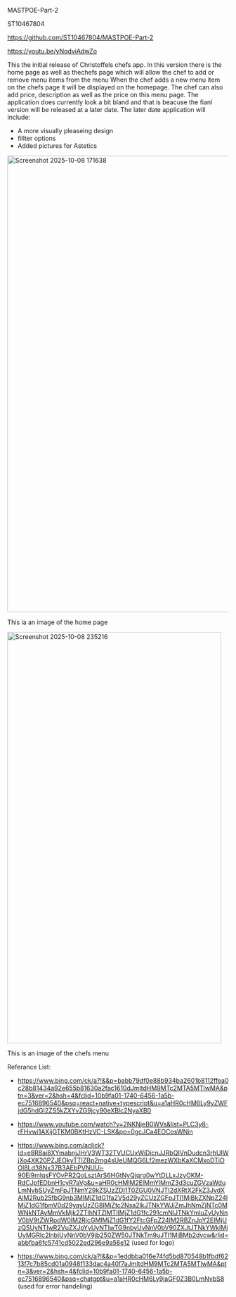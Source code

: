  MASTPOE-Part-2 



ST10467804




https://github.com/ST10467804/MASTPOE-Part-2



https://youtu.be/yNqdviAdwZo




This the initial release of Christoffels chefs app. In this version there is the home page as well as thechefs page which will allow the chef to add or remove menu items from the menu
When the chef adds a new menu item on the chefs page it will be displayed on the homepage. The chef can also add price, description as well as the price on this menu page.
The application does currently look a bit bland and that is beacuse the fianl version will be released at a later date. The later date application will include:
- A more visually pleaseing design
- fillter options
- Added pictures for Astetics




<img width="1919" height="1037" alt="Screenshot 2025-10-08 171638" src="https://github.com/user-attachments/assets/5f82e92c-7483-46ae-95df-cf131399b1e3" />

This ia an image of the home page 

















<img width="487" height="934" alt="Screenshot 2025-10-08 235216" src="https://github.com/user-attachments/assets/a4d5c783-1a66-4ddf-bd48-1bdbadcede8f" />


This is an image of the chefs menu







Referance List:

- https://www.bing.com/ck/a?!&&p=babb79df0e88b934ba2601b8112ffea0c28b81434a92e655b81630a2fac1610dJmltdHM9MTc2MTA5MTIwMA&ptn=3&ver=2&hsh=4&fclid=10b9fa01-1740-6456-1a5b-ec7516896540&psq=react+native+typescript&u=a1aHR0cHM6Ly9yZWFjdG5hdGl2ZS5kZXYvZG9jcy90eXBlc2NyaXB0

- https://www.youtube.com/watch?v=2NKNjeB0WVs&list=PLC3y8-rFHvwi1AXijGTKM0BKtHzVC-LSK&pp=0gcJCa4EOCosWNin

- https://www.bing.com/aclick?ld=e8R8ai8XYmabnjJHrV3WT32TVUCUxWiDicnJJRbQIVnDudcn3rhUIWjXo4XK20PZJEOkyTTlZBp2mg4sUeUMQG6Lf2mezWXbKaXCMxoDTiOOl8Ld38Nx37B3AEbPVNUUi-90Ei9mIqsFYOvPR2QoLsztArS6HGtNyQjqrg0wYtDLLxJzyOKM-RdCJpfEDbnH1cyR7aVg&u=aHR0cHMlM2ElMmYlMmZ3d3cuZGVzaWduLmNvbSUyZmFpJTNmY29kZSUzZDI1T0ZGU0VNJTI2dXRtX2FkZ3JvdXAlM2Rub25fbG9nb3MlMjZ1dG1fa2V5d29yZCUzZGFpJTI1MjBkZXNpZ24lMjZ1dG1fbmV0d29yayUzZG8lMjZtc2Nsa2lkJTNkYWJiZmJhNmZjNTc0MWNkNTAyMmVkMjk2ZTlhNTZlMTIlMjZ1dG1fc291cmNlJTNkYmluZyUyNnV0bV9tZWRpdW0lM2RjcGMlMjZ1dG1fY2FtcGFpZ24lM2RBZnJpY2ElMjUzQSUyNTIwR2VuZXJpYyUyNTIwTG9nbyUyNnV0bV90ZXJtJTNkYWklMjUyMGRlc2lnbiUyNnV0bV9jb250ZW50JTNkTm9uJTI1MjBMb2dvcw&rlid=abbfba6fc5741cd5022ed296e9a56e12  (used for logo)

- https://www.bing.com/ck/a?!&&p=1eddbba016e74fd5bd870548b1fbdf6213f7c7b85cd01a0948f133dac4a40f7aJmltdHM9MTc2MTA5MTIwMA&ptn=3&ver=2&hsh=4&fclid=10b9fa01-1740-6456-1a5b-ec7516896540&psq=chatgpt&u=a1aHR0cHM6Ly9jaGF0Z3B0LmNvbS8 (used for error handeling)

  























